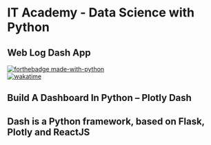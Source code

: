 # IT Academy - Data Science with Python

## Web Log Dash App

[![forthebadge made-with-python](http://ForTheBadge.com/images/badges/made-with-python.svg)](https://www.python.org/)  
[![wakatime](https://wakatime.com/badge/github/jesussantana/web-log-dash.svg)](https://wakatime.com/badge/github/jesussantana/web-log-dash)   

## Build A Dashboard In Python – Plotly Dash
## Dash is a Python framework, based on Flask, Plotly and ReactJS